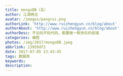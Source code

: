 ```yaml
---
title: mongoDB（五）
author: 江湖再见
avatar: /images/pangrui.png
authorLink: 'http://www.ruizhengyun.cn/blog/about'
authorAbout: 'http://www.ruizhengyun.cn/blog/about'
authorDesc: 不论码不码代码，都要做一枚快乐的前端
categories: 编程
photos: /img/2017/mongoDB.jpeg
abbrlink: 13959df2
date: 2017-07-05 13:43:45
tags: 数据库
keywords:
description:
---
```


